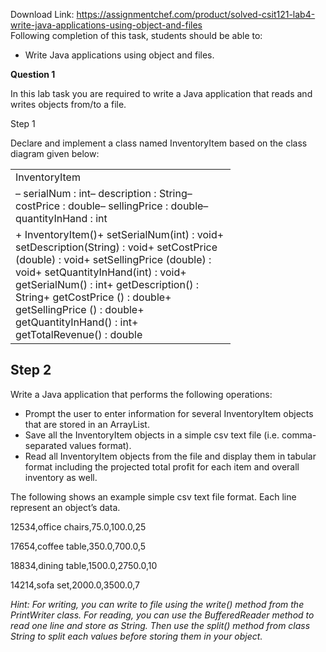Download Link: https://assignmentchef.com/product/solved-csit121-lab4-write-java-applications-using-object-and-files
<br>
Following completion of this task, students should be able to:

<ul>

 <li>Write Java applications using object and files.</li>

</ul>

<strong>Question 1 </strong>

In this lab task you are required to write a Java application that reads and writes objects from/to a file.

Step 1

Declare and implement a class named InventoryItem based on the class diagram given below:

<table width="336">

 <tbody>

  <tr>

   <td width="336">InventoryItem</td>

  </tr>

  <tr>

   <td width="336"> –  serialNum : int–  description : String–  costPrice : double–  sellingPrice : double–  quantityInHand : int </td>

  </tr>

  <tr>

   <td width="336"> + InventoryItem()+ setSerialNum(int) : void+ setDescription(String) : void+ setCostPrice (double) : void+ setSellingPrice (double) : void+ setQuantityInHand(int) : void+ getSerialNum() : int+ getDescription() : String+ getCostPrice () : double+ getSellingPrice () : double+ getQuantityInHand() : int+ getTotalRevenue() : double</td>

  </tr>

 </tbody>

</table>

<h2>Step 2</h2>

Write a Java application that performs the following operations:

<ul>

 <li>Prompt the user to enter information for several InventoryItem objects that are stored in an ArrayList.</li>

 <li>Save all the InventoryItem objects in a simple csv text file (i.e. comma-separated values format).</li>

 <li>Read all InventoryItem objects from the file and display them in tabular format including the projected total profit for each item and overall inventory as well.</li>

</ul>

The following shows an example simple csv text file format. Each line represent an object’s data.

12534,office chairs,75.0,100.0,25

17654,coffee table,350.0,700.0,5

18834,dining table,1500.0,2750.0,10

14214,sofa set,2000.0,3500.0,7







<em>Hint: For writing, you can write to file using the write() method from the PrintWriter class. For reading, you can use the BufferedReader method to read one line and store as String. Then use the split() method from class String to split each values before storing them in your object. </em>

<em> </em>


